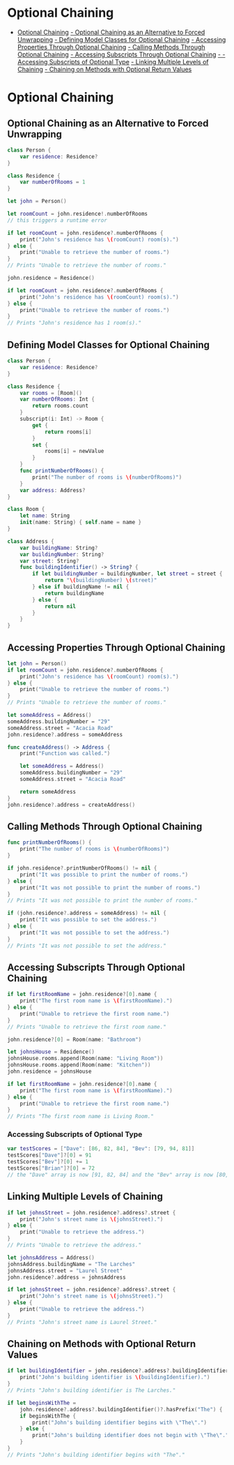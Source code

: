 # Optional Chaining
* [Optional Chaining](../master/chapters/OptionalChaining.md#optional-chaining)
[ - Optional Chaining as an Alternative to Forced Unwrapping](../master/chapters/OptionalChaining.md#optional-chaining-as-an-alternative-to-forced-unwrapping)
[ - Defining Model Classes for Optional Chaining](../master/chapters/OptionalChaining.md#defining-model-classes-for-optional-chaining)
[ - Accessing Properties Through Optional Chaining](../master/chapters/OptionalChaining.md#accessing-properties-through-optional-chaining)
[ - Calling Methods Through Optional Chaining](../master/chapters/OptionalChaining.md#calling-methods-through-optional-chaining)
[ - Accessing Subscripts Through Optional Chaining](../master/chapters/OptionalChaining.md#accessing-subscripts-through-optional-chaining)
[ - - Accessing Subscripts of Optional Type](../chapters/OptionalChaining.md#accessing-subscripts-of-optional-type)
[ - Linking Multiple Levels of Chaining](../master/chapters/OptionalChaining.md#linking-multiple-levels-of-chaining)
[ - Chaining on Methods with Optional Return Values](../master/chapters/OptionalChaining.md#chaining-on-methods-with-optional-return-values)

# Optional Chaining

## Optional Chaining as an Alternative to Forced Unwrapping

```Swift
class Person {
    var residence: Residence?
}

class Residence {
    var numberOfRooms = 1
}
```

```Swift
let john = Person()
```

```Swift
let roomCount = john.residence!.numberOfRooms
// this triggers a runtime error
```

```Swift
if let roomCount = john.residence?.numberOfRooms {
    print("John's residence has \(roomCount) room(s).")
} else {
    print("Unable to retrieve the number of rooms.")
}
// Prints "Unable to retrieve the number of rooms."
```

```Swift
john.residence = Residence()
```

```Swift
if let roomCount = john.residence?.numberOfRooms {
    print("John's residence has \(roomCount) room(s).")
} else {
    print("Unable to retrieve the number of rooms.")
}
// Prints "John's residence has 1 room(s)."
```

## Defining Model Classes for Optional Chaining

```Swift
class Person {
    var residence: Residence?
}
```

```Swift
class Residence {
    var rooms = [Room]()
    var numberOfRooms: Int {
        return rooms.count
    }
    subscript(i: Int) -> Room {
        get {
            return rooms[i]
        }
        set {
            rooms[i] = newValue
        }
    }
    func printNumberOfRooms() {
        print("The number of rooms is \(numberOfRooms)")
    }
    var address: Address?
}
```

```Swift
class Room {
    let name: String
    init(name: String) { self.name = name }
}
```

```Swift
class Address {
    var buildingName: String?
    var buildingNumber: String?
    var street: String?
    func buildingIdentifier() -> String? {
        if let buildingNumber = buildingNumber, let street = street {
            return "\(buildingNumber) \(street)"
        } else if buildingName != nil {
            return buildingName
        } else {
            return nil
        }
    }
}
```

## Accessing Properties Through Optional Chaining

```Swift
let john = Person()
if let roomCount = john.residence?.numberOfRooms {
    print("John's residence has \(roomCount) room(s).")
} else {
    print("Unable to retrieve the number of rooms.")
}
// Prints "Unable to retrieve the number of rooms."
```

```Swift
let someAddress = Address()
someAddress.buildingNumber = "29"
someAddress.street = "Acacia Road"
john.residence?.address = someAddress
```

```Swift
func createAddress() -> Address {
    print("Function was called.")

    let someAddress = Address()
    someAddress.buildingNumber = "29"
    someAddress.street = "Acacia Road"

    return someAddress
}
john.residence?.address = createAddress()
```

## Calling Methods Through Optional Chaining

```Swift
func printNumberOfRooms() {
    print("The number of rooms is \(numberOfRooms)")
}
```

```Swift
if john.residence?.printNumberOfRooms() != nil {
    print("It was possible to print the number of rooms.")
} else {
    print("It was not possible to print the number of rooms.")
}
// Prints "It was not possible to print the number of rooms."
```

```Swift
if (john.residence?.address = someAddress) != nil {
    print("It was possible to set the address.")
} else {
    print("It was not possible to set the address.")
}
// Prints "It was not possible to set the address."
```

## Accessing Subscripts Through Optional Chaining

```Swift
if let firstRoomName = john.residence?[0].name {
    print("The first room name is \(firstRoomName).")
} else {
    print("Unable to retrieve the first room name.")
}
// Prints "Unable to retrieve the first room name."
```

```Swift
john.residence?[0] = Room(name: "Bathroom")
```

```Swift
let johnsHouse = Residence()
johnsHouse.rooms.append(Room(name: "Living Room"))
johnsHouse.rooms.append(Room(name: "Kitchen"))
john.residence = johnsHouse

if let firstRoomName = john.residence?[0].name {
    print("The first room name is \(firstRoomName).")
} else {
    print("Unable to retrieve the first room name.")
}
// Prints "The first room name is Living Room."
```

### Accessing Subscripts of Optional Type

```Swift
var testScores = ["Dave": [86, 82, 84], "Bev": [79, 94, 81]]
testScores["Dave"]?[0] = 91
testScores["Bev"]?[0] += 1
testScores["Brian"]?[0] = 72
// the "Dave" array is now [91, 82, 84] and the "Bev" array is now [80, 94, 81]
```

## Linking Multiple Levels of Chaining

```Swift
if let johnsStreet = john.residence?.address?.street {
    print("John's street name is \(johnsStreet).")
} else {
    print("Unable to retrieve the address.")
}
// Prints "Unable to retrieve the address."
```

```Swift
let johnsAddress = Address()
johnsAddress.buildingName = "The Larches"
johnsAddress.street = "Laurel Street"
john.residence?.address = johnsAddress

if let johnsStreet = john.residence?.address?.street {
    print("John's street name is \(johnsStreet).")
} else {
    print("Unable to retrieve the address.")
}
// Prints "John's street name is Laurel Street."
```

## Chaining on Methods with Optional Return Values

```Swift
if let buildingIdentifier = john.residence?.address?.buildingIdentifier() {
    print("John's building identifier is \(buildingIdentifier).")
}
// Prints "John's building identifier is The Larches."
```

```Swift
if let beginsWithThe =
    john.residence?.address?.buildingIdentifier()?.hasPrefix("The") {
    if beginsWithThe {
        print("John's building identifier begins with \"The\".")
    } else {
        print("John's building identifier does not begin with \"The\".")
    }
}
// Prints "John's building identifier begins with "The"."
```

